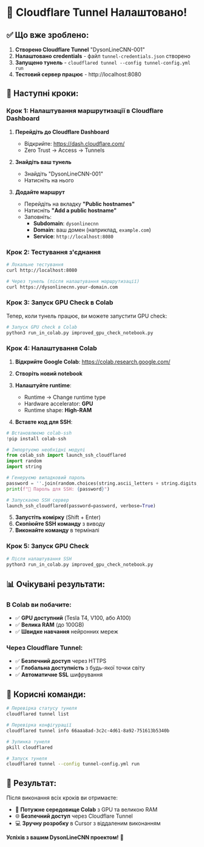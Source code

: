 # 🎉 Cloudflare Tunnel Налаштовано!

## ✅ Що вже зроблено:

1. **Створено Cloudflare Tunnel** "DysonLineCNN-001"
2. **Налаштовано credentials** - файл `tunnel-credentials.json` створено
3. **Запущено тунель** - `cloudflared tunnel --config tunnel-config.yml run`
4. **Тестовий сервер працює** - http://localhost:8080

## 🚀 Наступні кроки:

### **Крок 1: Налаштування маршрутизації в Cloudflare Dashboard**

1. **Перейдіть до Cloudflare Dashboard**
   - Відкрийте: https://dash.cloudflare.com/
   - Zero Trust → Access → Tunnels

2. **Знайдіть ваш тунель**
   - Знайдіть "DysonLineCNN-001"
   - Натисніть на нього

3. **Додайте маршрут**
   - Перейдіть на вкладку **"Public hostnames"**
   - Натисніть **"Add a public hostname"**
   - Заповніть:
     - **Subdomain**: `dysonlinecnn`
     - **Domain**: ваш домен (наприклад, `example.com`)
     - **Service**: `http://localhost:8080`

### **Крок 2: Тестування з'єднання**

```bash
# Локальне тестування
curl http://localhost:8080

# Через тунель (після налаштування маршрутизації)
curl https://dysonlinecnn.your-domain.com
```

### **Крок 3: Запуск GPU Check в Colab**

Тепер, коли тунель працює, ви можете запустити GPU check:

```bash
# Запуск GPU check в Colab
python3 run_in_colab.py improved_gpu_check_notebook.py
```

### **Крок 4: Налаштування Colab**

1. **Відкрийте Google Colab**: https://colab.research.google.com/
2. **Створіть новий notebook**
3. **Налаштуйте runtime**:
   - Runtime → Change runtime type
   - Hardware accelerator: **GPU**
   - Runtime shape: **High-RAM**

4. **Вставте код для SSH**:
```python
# Встановлюємо colab-ssh
!pip install colab-ssh

# Імпортуємо необхідні модулі
from colab_ssh import launch_ssh_cloudflared
import random
import string

# Генеруємо випадковий пароль
password = ''.join(random.choices(string.ascii_letters + string.digits, k=12))
print(f"🔐 Пароль для SSH: {password}")

# Запускаємо SSH сервер
launch_ssh_cloudflared(password=password, verbose=True)
```

5. **Запустіть комірку** (Shift + Enter)
6. **Скопіюйте SSH команду** з виводу
7. **Виконайте команду** в терміналі

### **Крок 5: Запуск GPU Check**

```bash
# Після налаштування SSH
python3 run_in_colab.py improved_gpu_check_notebook.py
```

## 📊 Очікувані результати:

### **В Colab ви побачите:**
- ✅ **GPU доступний** (Tesla T4, V100, або A100)
- ✅ **Велика RAM** (до 100GB)
- ✅ **Швидке навчання** нейронних мереж

### **Через Cloudflare Tunnel:**
- ✅ **Безпечний доступ** через HTTPS
- ✅ **Глобальна доступність** з будь-якої точки світу
- ✅ **Автоматичне SSL** шифрування

## 🔧 Корисні команди:

```bash
# Перевірка статусу тунеля
cloudflared tunnel list

# Перевірка конфігурації
cloudflared tunnel info 66aaa8ad-3c2c-4d61-8a92-751613b5340b

# Зупинка тунеля
pkill cloudflared

# Запуск тунеля
cloudflared tunnel --config tunnel-config.yml run
```

## 🎯 Результат:

Після виконання всіх кроків ви отримаєте:
- 🚀 **Потужне середовище Colab** з GPU та великою RAM
- 🌐 **Безпечний доступ** через Cloudflare Tunnel
- 💻 **Зручну розробку** в Cursor з віддаленим виконанням

**Успіхів з вашим DysonLineCNN проектом!** 🚀 